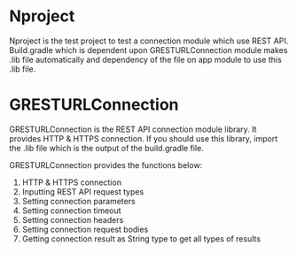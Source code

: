 # Nproject

Nproject is the test project to test a connection module which use REST API. Build.gradle which is dependent upon GRESTURLConnection module makes .lib file automatically and dependency of the file on app module to use this .lib file.

# GRESTURLConnection

GRESTURLConnection is the REST API connection module library. It provides HTTP & HTTPS connection. If you should use this library, import the .lib file which is the output of the build.gradle file.

GRESTURLConnection provides the functions below:

1. HTTP & HTTPS connection
2. Inputting REST API request types
3. Setting connection parameters
4. Setting connection timeout
5. Setting connection headers
6. Setting connection request bodies
7. Getting connection result as String type to get all types of results
